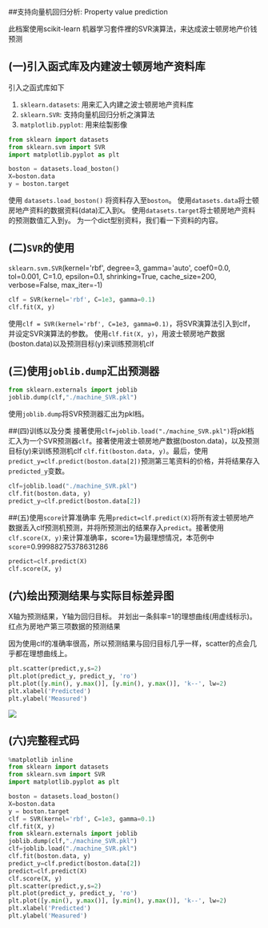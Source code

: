 ##支持向量机回归分析: Property value prediction

此档案使用scikit-learn 机器学习套件裡的SVR演算法，来达成波士顿房地产价钱预测


## (一)引入函式库及内建波士顿房地产资料库

引入之函式库如下

1. `sklearn.datasets`: 用来汇入内建之波士顿房地产资料库
2. `sklearn.SVR`: 支持向量机回归分析之演算法
3. `matplotlib.pyplot`: 用来绘製影像

```python
from sklearn import datasets
from sklearn.svm import SVR
import matplotlib.pyplot as plt

boston = datasets.load_boston()
X=boston.data
y = boston.target
```

使用 `datasets.load_boston()` 将资料存入至`boston`。
使用`datasets.data`将士顿房地产资料的数据资料(data)汇入到`X`。
使用`datasets.target`将士顿房地产资料的预测数值汇入到`y`。
为一个dict型别资料，我们看一下资料的内容。


## (二)`SVR`的使用

`sklearn.svm.SVR`(kernel='rbf', degree=3, gamma='auto', coef0=0.0, tol=0.001, C=1.0, epsilon=0.1, shrinking=True, cache_size=200, verbose=False, max_iter=-1)

```python
clf = SVR(kernel='rbf', C=1e3, gamma=0.1)
clf.fit(X, y)
```
使用`clf = SVR(kernel='rbf', C=1e3, gamma=0.1)`，将SVR演算法引入到clf，并设定SVR演算法的参数。
使用`clf.fit(X, y)`，用波士顿房地产数据(boston.data)以及预测目标(y)来训练预测机clf

## (三)使用`joblib.dump`汇出预测器

```python
from sklearn.externals import joblib
joblib.dump(clf,"./machine_SVR.pkl")
```
使用`joblib.dump`将SVR预测器汇出为pkl档。


##(四)训练以及分类
接著使用`clf=joblib.load("./machine_SVR.pkl")`将pkl档汇入为一个SVR预测器`clf`。接著使用波士顿房地产数据(boston.data)，以及预测目标(y)来训练预测机clf `clf.fit(boston.data, y)`。最后，使用`predict_y=clf.predict(boston.data[2])`预测第三笔资料的价格，并将结果存入`predicted_y`变数。

```python
clf=joblib.load("./machine_SVR.pkl")
clf.fit(boston.data, y)
predict_y=clf.predict(boston.data[2])
```


##(五)使用`score`计算准确率
先用`predict=clf.predict(X)`将所有波士顿房地产数据丢入clf预测机预测，并将所预测出的结果存入`predict`。接著使用`clf.score(X, y)`来计算准确率，score=1为最理想情况，本范例中`score`=0.99988275378631286

```python
predict=clf.predict(X)
clf.score(X, y)
```


## (六)绘出预测结果与实际目标差异图
X轴为预测结果，Y轴为回归目标。
并划出一条斜率=1的理想曲线(用虚线标示)。
红点为房地产第三项数据的预测结果

因为使用clf的准确率很高，所以预测结果与回归目标几乎一样，scatter的点会几乎都在理想曲线上。

```python
plt.scatter(predict,y,s=2)
plt.plot(predict_y, predict_y, 'ro')
plt.plot([y.min(), y.max()], [y.min(), y.max()], 'k--', lw=2)
plt.xlabel('Predicted')
plt.ylabel('Measured')
```
![](images/SVR_predict_figure.png)


## (六)完整程式码

```python
%matplotlib inline
from sklearn import datasets
from sklearn.svm import SVR
import matplotlib.pyplot as plt

boston = datasets.load_boston()
X=boston.data
y = boston.target
clf = SVR(kernel='rbf', C=1e3, gamma=0.1)
clf.fit(X, y)
from sklearn.externals import joblib
joblib.dump(clf,"./machine_SVR.pkl")
clf=joblib.load("./machine_SVR.pkl")
clf.fit(boston.data, y)
predict_y=clf.predict(boston.data[2])
predict=clf.predict(X)
clf.score(X, y)
plt.scatter(predict,y,s=2)
plt.plot(predict_y, predict_y, 'ro')
plt.plot([y.min(), y.max()], [y.min(), y.max()], 'k--', lw=2)
plt.xlabel('Predicted')
plt.ylabel('Measured')
```
